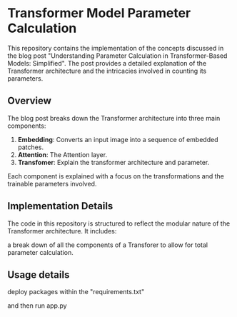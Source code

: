 # Transformer Model Parameter Calculation

This repository contains the implementation of the concepts discussed in the blog post "Understanding Parameter Calculation in Transformer-Based Models: Simplified". 
The post provides a detailed explanation of the Transformer architecture and the intricacies involved in counting its parameters.

## Overview

The blog post breaks down the Transformer architecture into three main components:

1. **Embedding**: Converts an input image into a sequence of embedded patches.
2. **Attention**: The Attention layer.
3. **Transfomer**: Explain the transformer architecture and parameter.

Each component is explained with a focus on the transformations and the trainable parameters involved.

## Implementation Details

The code in this repository is structured to reflect the modular nature of the  Transformer architecture. It includes:

a break down of all the components of a Transforer to allow for total parameter calculation.

## Usage details

deploy packages within the "requirements.txt"

and then run app.py
